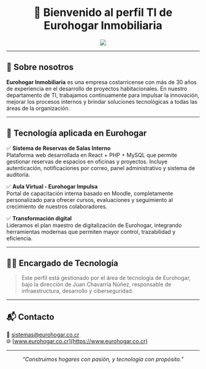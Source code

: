 <h1 align="center">👋 Bienvenido al perfil TI de Eurohogar Inmobiliaria</h1>

<p align="center">
  <img src="https://eurohogar.co.cr/hubfs/Branding/Logo%20Eurohogar%20sin%20Margen%20-%20Blanco.png">
</p>

---

## 📍 Sobre nosotros

**Eurohogar Inmobiliaria** es una empresa costarricense con más de 30 años de experiencia en el desarrollo de proyectos habitacionales. En nuestro departamento de TI, trabajamos continuamente para impulsar la innovación, mejorar los procesos internos y brindar soluciones tecnológicas a todas las áreas de la organización.

---

## 💼 Tecnología aplicada en Eurohogar

✅ **Sistema de Reservas de Salas Interno**  
Plataforma web desarrollada en React + PHP + MySQL que permite gestionar reservas de espacios en oficinas y proyectos. Incluye autenticación, notificaciones por correo, panel administrativo y sistema de auditoría.

✅ **Aula Virtual - Eurohogar Impulsa**  
Portal de capacitación interna basado en Moodle, completamente personalizado para ofrecer cursos, evaluaciones y seguimiento al crecimiento de nuestros colaboradores.

✅ **Transformación digital**  
Lideramos el plan maestro de digitalización de Eurohogar, integrando herramientas modernas que permiten mayor control, trazabilidad y eficiencia.

---

## 👨‍💻 Encargado de Tecnología

> Este perfil está gestionado por el área de tecnología de Eurohogar, bajo la dirección de Juan Chavarría Núñez, responsable de infraestructura, desarrollo y ciberseguridad.

---

## 📬 Contacto

📧 sistemas@eurohogar.co.cr  
🌐 [www.eurohogar.co.cr](https://www.eurohogar.co.cr)

---

<p align="center">
  <em>“Construimos hogares con pasión, y tecnología con propósito.”</em>
</p>
